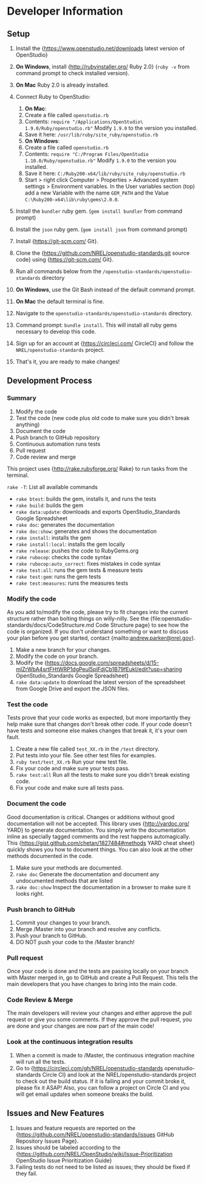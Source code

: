 # Developer Information

## Setup

1. Install the {https://www.openstudio.net/downloads latest version of OpenStudio}
2. **On Windows**, install {http://rubyinstaller.org/ Ruby 2.0} (`ruby -v` from command prompt to check installed version).  
3. **On Mac** Ruby 2.0 is already installed.
4. Connect Ruby to OpenStudio:
	1. **On Mac**:
	2. Create a file called `openstudio.rb`
	3. Contents: `require "/Applications/OpenStudio\ 1.9.0/Ruby/openstudio.rb"` Modify `1.9.0` to the version you installed.
	4. Save it here: `/usr/lib/ruby/site_ruby/openstudio.rb`
	5. **On Windows**:
	6. Create a file called `openstudio.rb`
	7. Contents: `require "C:/Program Files/OpenStudio 1.10.0/Ruby/openstudio.rb"`  Modify `1.9.0` to the version you installed.
	8. Save it here: `C:/Ruby200-x64/lib/ruby/site_ruby/openstudio.rb`
	9. Start > right click Computer > Properties > Advanced system settings > Environment variables.  In the User variables section (top) add a new Variable with the name `GEM_PATH` and the Value `C:\Ruby200-x64\lib\ruby\gems\2.0.0`.

5. Install the `bundler` ruby gem. (`gem install bundler` from command prompt)
6. Install the `json` ruby gem. (`gem install json` from command prompt)
7. Install {https://git-scm.com/ Git}.
8. Clone the {https://github.com/NREL/openstudio-standards.git source code} using {https://git-scm.com/ Git}.
9. Run all commands below from the `/openstudio-standards/openstudio-standards` directory 
10. **On Windows**, use the Git Bash instead of the default command prompt.
11. **On Mac** the default terminal is fine.
11. Navigate to the `openstudio-standards/openstudio-standards` directory.
12. Command prompt: `bundle install`. This will install all ruby gems necessary to develop this code.
13. Sign up for an account at {https://circleci.com/ CircleCI} and follow the `NREL/openstudio-standards` project.
14. That's it, you are ready to make changes!

## Development Process

### Summary

1. Modify the code
2. Test the code (new code plus old code to make sure you didn't break anything)
3. Document the code
5. Push branch to GitHub repository
6. Continuous automation runs tests
7. Pull request
8. Code review and merge 

This project uses {http://rake.rubyforge.org/ Rake} to run tasks from the terminal.  

`rake -T`: List all available commands

- `rake btest`: builds the gem, installs it, and runs the tests
- `rake build`: builds the gem
- `rake data:update`: downloads and exports OpenStudio_Standards Google Spreadsheet
- `rake doc`: generates the documentation
- `rake doc:show`: generates and shows the documentation
- `rake install`: installs the gem
- `rake install:local`: installs the gem locally
- `rake release`: pushes the code to RubyGems.org
- `rake rubocop`: checks the code syntax
- `rake rubocop:auto_correct`: fixes mistakes in code syntax
- `rake test:all`: runs the gem tests & measure tests
- `rake test:gem`: runs the gem tests
- `rake test:measures`: runs the measures tests
 
### Modify the code

As you add to/modify the code, please try to fit changes into the current structure rather than bolting things on willy-nilly.  See the {file:openstudio-standards/docs/CodeStructure.md Code Structure page} to see how the code is organized.  If you don't understand something or want to discuss your plan before you get started, contact {mailto:andrew.parker@nrel.gov}.

1. Make a new branch for your changes.
2. Modify the code on your branch.
3. Modify the {https://docs.google.com/spreadsheets/d/15-mlZrWbA4srtFHtWRP1dgPeuI5plFdjCb1B79fEukI/edit?usp=sharing OpenStudio_Standards Google Spreadsheet}
4. `rake data:update` to download the latest version of the spreadsheet from Google Drive and export the JSON files.

### Test the code

Tests prove that your code works as expected, but more importantly they help make sure that changes don't break other code.  If your code doesn't have tests and someone else makes changes that break it, it's your own fault.

1. Create a new file called `test_XX.rb` in the `/test` directory.
2. Put tests into your file.  See other test files for examples.
2. `ruby test/test_XX.rb` Run your new test file.
3. Fix your code and make sure your tests pass.
4. `rake test:all` Run all the tests to make sure you didn't break existing code.
5. Fix your code and make sure all tests pass.

### Document the code

Good documentation is critical.  Changes or additions without good documentation will not be accepted.  This library uses {http://yardoc.org/ YARD} to generate documentation.  You simply write the documentation inline as specially tagged comments and the rest happens automagically.  This {https://gist.github.com/chetan/1827484#methods YARD cheat sheet} quickly shows you how to document things.  You can also look at the other methods documented in the code.

1. Make sure your methods are documented.
2. `rake doc` Generate the documentation and document any undocumented methods that are listed
3. `rake doc:show` Inspect the documentation in a browser to make sure it looks right.
   
### Push branch to GitHub

1. Commit your changes to your branch.
2. Merge /Master into your branch and resolve any conflicts.
2. Push your branch to GitHub.
3. DO NOT push your code to the /Master branch!

### Pull request

Once your code is done and the tests are passing locally on your branch with Master merged in, go to GitHub and create a Pull Request.  This tells the main developers that you have changes to bring into the main code.

### Code Review & Merge

The main developers will review your changes and either approve the pull request or give you some comments.  If they approve the pull request, you are done and your changes are now part of the main code!

### Look at the continuous integration results

1. When a commit is made to /Master, the continuous integration machine will run all the tests.
2. Go to {https://circleci.com/gh/NREL/openstudio-standards openstudio-standards Circle CI} and look at the NREL/openstudio-standards project to check out the build status.  If it is failing and your commit broke it, please fix it ASAP!  Also, you can follow a project on Circle CI and you will get email updates when someone breaks the build.

## Issues and New Features

1. Issues and feature requests are reported on the {https://github.com/NREL/openstudio-standards/issues GitHub Repository Issues Page}.
2. Issues should be labeled according to the {https://github.com/NREL/OpenStudio/wiki/Issue-Prioritization OpenStudio Issue Prioritization Guide}
3. Failing tests do not need to be listed as issues; they should be fixed if they fail.